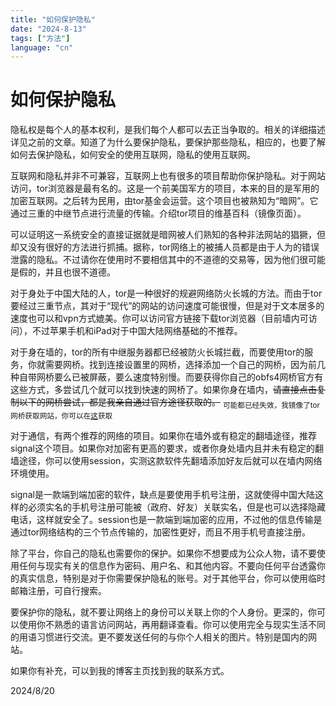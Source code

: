 ```yaml
---
title: "如何保护隐私"
date: "2024-8-13"
tags: ["方法"]
language: "cn"
---
```


# 如何保护隐私
隐私权是每个人的基本权利，是我们每个人都可以去正当争取的。相关的详细描述详见之前的文章。知道了为什么要保护隐私，要保护那些隐私，相应的，也要了解如何去保护隐私，如何安全的使用互联网，隐私的使用互联网。

互联网和隐私并非不可兼容，互联网上也有很多的项目帮助你保护隐私。对于网站访问，tor浏览器是最有名的。这是一个前美国军方的项目，本来的目的是军用的加密互联网。之后转为民用，由tor基金会运营。这个项目也被熟知为“暗网”。它通过三重的中继节点进行流量的传输。介绍tor项目的维基百科（镜像页面）。

可以证明这一系统安全的直接证据就是暗网被人们熟知的各种非法网站的猖獗，但却又没有很好的方法进行抓捕。据称，tor网络上的被捕人员都是由于人为的错误泄露的隐私。不过请你在使用时不要相信其中的不道德的交易等，因为他们很可能是假的，并且也很不道德。

对于身处于中国大陆的人，tor是一种很好的规避网络防火长城的方法。而由于tor要经过三重节点，其对于“现代”的网站的访问速度可能很慢，但是对于文本居多的速度也可以和vpn方式媲美。你可以访问官方链接下载tor浏览器（目前墙内可访问），不过苹果手机和iPad对于中国大陆网络基础的不推荐。

对于身在墙的，tor的所有中继服务器都已经被防火长城拦截，而要使用tor的服务，你就需要网桥。找到连接设置里的网桥，选择添加一个自己的网桥，因为前几种自带网桥要么已被屏蔽，要么速度特别慢。而要获得你自己的obfs4网桥官方有这些方式，多尝试几个就可以找到快速的网桥了。如果你身在墙内，~~请直接点击复制以下的网桥尝试，都是我亲自通过官方途径获取的。~~ <sub>可能都已经失效，我镜像了tor网桥获取网站，你可以在[这](https://bridge.joyance.page/bridges?transport=obfs4)获取</sub>

对于通信，有两个推荐的网络的项目。如果你在墙外或有稳定的翻墙途径，推荐signal这个项目。如果你对加密有更高的要求，或者你身处墙内且并未有稳定的翻墙途径，你可以使用session，实测这款软件先翻墙添加好友后就可以在墙内网络环境使用。

signal是一款端到端加密的软件，缺点是要使用手机号注册，这就使得中国大陆这样的必须实名的手机号注册可能被（政府、好友）关联实名，但是也可以选择隐藏电话，这样就安全了。session也是一款端到端加密的应用，不过他的信息传输是通过tor网络结构的三个节点传输的，加密性更好，而且不用手机号直接注册。

除了平台，你自己的隐私也需要你的保护。如果你不想要成为公众人物，请不要使用任何与现实有关的信息作为密码、用户名、和其他内容。不要向任何平台透露你的真实信息，特别是对于你需要保护隐私的账号。对于其他平台，你可以使用临时邮箱注册，可自行搜索。

要保护你的隐私，就不要让网络上的身份可以关联上你的个人身份。更深的，你可以使用你不熟悉的语言访问网站，再用翻译查看。你可以使用完全与现实生活不同的用语习惯进行交流。更不要发送任何的与你个人相关的图片。特别是国内的网站。

如果你有补充，可以到我的博客主页找到我的联系方式。

2024/8/20
